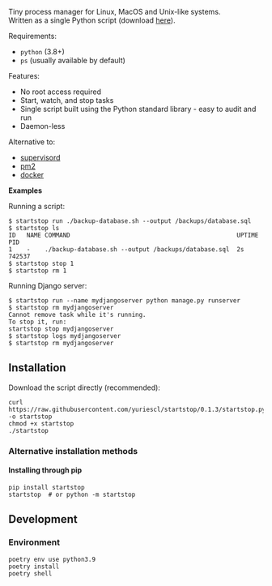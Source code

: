 Tiny process manager for Linux, MacOS and Unix-like systems.  
Written as a single Python script (download [here](https://github.com/yuriescl/startstop/releases/download/0.1.0/startstop)).

Requirements:
- `python` (3.8+)
- `ps` (usually available by default)

Features:
- No root access required
- Start, watch, and stop tasks
- Single script built using the Python standard library - easy to audit and run
- Daemon-less

Alternative to:
- [supervisord](http://supervisord.org/)
- [pm2](https://pm2.keymetrics.io/)
- [docker](https://www.docker.com/)

**Examples**

Running a script:
```
$ startstop run ./backup-database.sh --output /backups/database.sql
$ startstop ls
ID   NAME COMMAND                                              UPTIME PID    
1    -    ./backup-database.sh --output /backups/database.sql  2s     742537 
$ startstop stop 1
$ startstop rm 1
```

Running Django server:
```
$ startstop run --name mydjangoserver python manage.py runserver
$ startstop rm mydjangoserver
Cannot remove task while it's running.
To stop it, run:
startstop stop mydjangoserver
$ startstop logs mydjangoserver
$ startstop rm mydjangoserver
```

## Installation

Download the script directly (recommended):
```
curl https://raw.githubusercontent.com/yuriescl/startstop/0.1.3/startstop.py -o startstop
chmod +x startstop
./startstop
```

### Alternative installation methods

#### Installing through pip
```
pip install startstop
startstop  # or python -m startstop
```

## Development

### Environment
```
poetry env use python3.9
poetry install
poetry shell
```
